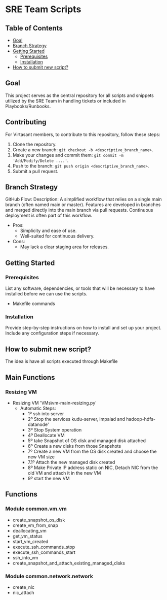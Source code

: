 # SRE Team Scripts

## Table of Contents
- [Goal](#Goal)
- [Branch Strategy](#Branch-Strategy)
- [Getting Started](#getting-started)
  - [Prerequisites](#prerequisites)
  - [Installation](#installation)
- [How to submit new script?](#How-to-submit-new-script)

 
## Goal
 
This project serves as the central repository for all scripts and snippets utilized by the SRE Team in handling tickets or included in Playbooks/Runbooks.
 
## Contributing
 
For Virtasant members, to contribute to this repository, follow these steps:
 
1. Clone the repository.
2. Create a new branch: `git checkout -b <descriptive_branch_name>`.
3. Make your changes and commit them: `git commit -m 'Add/Modify/Delete ....'`.
4. Push to the branch: `git push origin <descriptive_branch_name>`.
5. Submit a pull request.

## Branch Strategy
GitHub Flow:
Description: A simplified workflow that relies on a single main branch (often named main or master). Features are developed in branches and merged directly into the main branch via pull requests. Continuous deployment is often part of this workflow.
- Pros:
    - Simplicity and ease of use.
    - Well-suited for continuous delivery.
- Cons:
    - May lack a clear staging area for releases.

## Getting Started
 
### Prerequisites
 
List any software, dependencies, or tools that will be necessary to have installed before we can use the scripts.
- Makefile commands
 
### Installation
 
Provide step-by-step instructions on how to install and set up your project. Include any configuration steps if necessary.

## How to submit new script?
The idea is have all scripts executed through Makefile

## Main Functions

### Resizing VM
- Resizing VM 'VMs\vm-main-resizing.py'
  - Automatic Steps:
    - 1º ssh into server
    - 2º Stop the services kudu-server, impalad and hadoop-hdfs-datanode'
    - 3º Stop System operation
    - 4º Deallocate VM
    - 5º take Snapshot of OS disk and managed disk attached
    - 6º Create a new disks from those Snapshots 
    - 7º Create a new VM from the OS disk created and choose the new VM size 
    - 7.1º Attach the new managed disk created
    - 8º Make Private IP address static on NIC, Detach NIC from the old VM and attach it in the new VM
    - 9º start the new VM

## Functions
### Module common.vm.vm
- create_snapshot_os_disk
- create_vm_from_snap
- deallocating_vm
- get_vm_status
- start_vm_created
- execute_ssh_commands_stop
- execute_ssh_commands_start
- ssh_into_vm
- create_snapshot_and_attach_existing_managed_disks

### Module common.network.network
- create_nic
- nic_attach